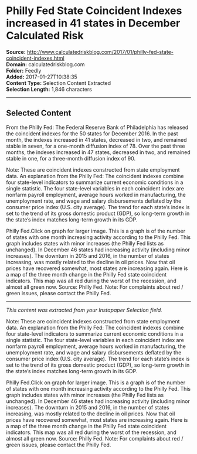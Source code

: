 # Philly Fed State Coincident Indexes increased in 41 states in December Calculated Risk

**Source:** http://www.calculatedriskblog.com/2017/01/philly-fed-state-coincident-indexes.html  
**Domain:** calculatedriskblog.com  
**Folder:** Feedly  
**Added:** 2017-01-27T10:38:35  
**Content Type:** Selection Content Extracted  
**Selection Length:** 1,846 characters  


---

## Selected Content

From the Philly Fed:
The Federal Reserve Bank of Philadelphia has released the coincident indexes for the 50 states for December 2016. In the past month, the indexes increased in 41 states, decreased in two, and remained stable in seven, for a one-month diffusion index of 78. Over the past three months, the indexes increased in 47 states, decreased in two, and remained stable in one, for a three-month diffusion index of 90.

Note: These are coincident indexes constructed from state employment data. An explanation from the Philly Fed:
The coincident indexes combine four state-level indicators to summarize current economic conditions in a single statistic. The four state-level variables in each coincident index are nonfarm payroll employment, average hours worked in manufacturing, the unemployment rate, and wage and salary disbursements deflated by the consumer price index (U.S. city average). The trend for each state’s index is set to the trend of its gross domestic product (GDP), so long-term growth in the state’s index matches long-term growth in its GDP.

Philly Fed.Click on graph for larger image.
This is a graph is of the number of states with one month increasing activity according to the Philly Fed. This graph includes states with minor increases (the Philly Fed lists as unchanged).
In December 46 states had increasing activity (including minor increases).
The downturn in 2015 and 2016, in the number of states increasing, was mostly related to the decline in oil prices. Now that oil prices have recovered somewhat, most states are increasing again. Here is a map of the three month change in the Philly Fed state coincident indicators. This map was all red during the worst of the recession, and almost all green now.
Source: Philly Fed. Note: For complaints about red / green issues, please contact the Philly Fed.

---

*This content was extracted from your Instapaper Selection field.*

Note: These are coincident indexes constructed from state employment data. An explanation from the Philly Fed:
The coincident indexes combine four state-level indicators to summarize current economic conditions in a single statistic. The four state-level variables in each coincident index are nonfarm payroll employment, average hours worked in manufacturing, the unemployment rate, and wage and salary disbursements deflated by the consumer price index (U.S. city average). The trend for each state’s index is set to the trend of its gross domestic product (GDP), so long-term growth in the state’s index matches long-term growth in its GDP.

Philly Fed.Click on graph for larger image.
This is a graph is of the number of states with one month increasing activity according to the Philly Fed. This graph includes states with minor increases (the Philly Fed lists as unchanged).
In December 46 states had increasing activity (including minor increases).
The downturn in 2015 and 2016, in the number of states increasing, was mostly related to the decline in oil prices. Now that oil prices have recovered somewhat, most states are increasing again. Here is a map of the three month change in the Philly Fed state coincident indicators. This map was all red during the worst of the recession, and almost all green now.
Source: Philly Fed. Note: For complaints about red / green issues, please contact the Philly Fed.
